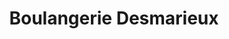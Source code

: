 ---
title: "Boulangerie Desmarieux"
url: /la-chapelle-chaussee/boulangerie-desmarieux/
shop: boulangerie
---